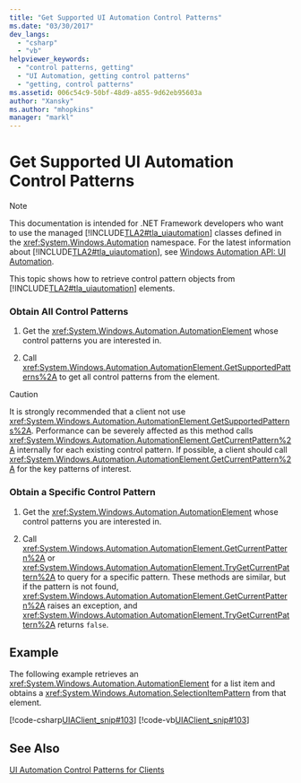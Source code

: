 ```yaml
---
title: "Get Supported UI Automation Control Patterns"
ms.date: "03/30/2017"
dev_langs: 
  - "csharp"
  - "vb"
helpviewer_keywords: 
  - "control patterns, getting"
  - "UI Automation, getting control patterns"
  - "getting, control patterns"
ms.assetid: 006c54c9-50bf-48d9-a855-9d62eb95603a
author: "Xansky"
ms.author: "mhopkins"
manager: "markl"
---
```

# Get Supported UI Automation Control Patterns
> [!NOTE]
>  This documentation is intended for .NET Framework developers who want to use the managed [!INCLUDE[TLA2#tla_uiautomation](../../../includes/tla2sharptla-uiautomation-md.md)] classes defined in the <xref:System.Windows.Automation> namespace. For the latest information about [!INCLUDE[TLA2#tla_uiautomation](../../../includes/tla2sharptla-uiautomation-md.md)], see [Windows Automation API: UI Automation](http://go.microsoft.com/fwlink/?LinkID=156746).  
  
 This topic shows how to retrieve control pattern objects from [!INCLUDE[TLA2#tla_uiautomation](../../../includes/tla2sharptla-uiautomation-md.md)] elements.  
  
### Obtain All Control Patterns  
  
1. Get the <xref:System.Windows.Automation.AutomationElement> whose control patterns you are interested in.  
  
2. Call <xref:System.Windows.Automation.AutomationElement.GetSupportedPatterns%2A> to get all control patterns from the element.  
  
> [!CAUTION]
>  It is strongly recommended that a client not use <xref:System.Windows.Automation.AutomationElement.GetSupportedPatterns%2A>. Performance can be severely affected as this method calls <xref:System.Windows.Automation.AutomationElement.GetCurrentPattern%2A> internally for each existing control pattern. If possible, a client should call <xref:System.Windows.Automation.AutomationElement.GetCurrentPattern%2A> for the key patterns of interest.  
  
### Obtain a Specific Control Pattern  
  
1. Get the <xref:System.Windows.Automation.AutomationElement> whose control patterns you are interested in.  
  
2. Call <xref:System.Windows.Automation.AutomationElement.GetCurrentPattern%2A> or <xref:System.Windows.Automation.AutomationElement.TryGetCurrentPattern%2A> to query for a specific pattern. These methods are similar, but if the pattern is not found, <xref:System.Windows.Automation.AutomationElement.GetCurrentPattern%2A> raises an exception, and <xref:System.Windows.Automation.AutomationElement.TryGetCurrentPattern%2A> returns `false`.  
  
## Example  
 The following example retrieves an <xref:System.Windows.Automation.AutomationElement> for a list item and obtains a <xref:System.Windows.Automation.SelectionItemPattern> from that element.  
  
 [!code-csharp[UIAClient_snip#103](../../../samples/snippets/csharp/VS_Snippets_Wpf/UIAClient_snip/CSharp/ClientForm.cs#103)]
 [!code-vb[UIAClient_snip#103](../../../samples/snippets/visualbasic/VS_Snippets_Wpf/UIAClient_snip/VisualBasic/ClientForm.vb#103)]  
  
## See Also  
 [UI Automation Control Patterns for Clients](../../../docs/framework/ui-automation/ui-automation-control-patterns-for-clients.md)
